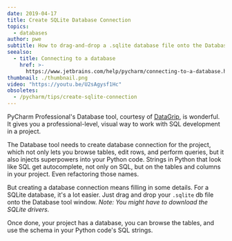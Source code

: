 ```yaml
---
date: 2019-04-17
title: Create SQLite Database Connection
topics:
  - databases
author: pwe
subtitle: How to drag-and-drop a .sqlite database file onto the Database tool to create a connection.
seealso:
  - title: Connecting to a database
    href: >-
      https://www.jetbrains.com/help/pycharm/connecting-to-a-database.html#connect-to-sqlite
thumbnail: ./thumbnail.png
video: "https://youtu.be/U2sAgysf1Hc"
obsoletes:
  - /pycharm/tips/create-sqlite-connection
---
```


PyCharm Professional's Database tool, courtesy of [DataGrip](https://www.jetbrains.com/datagrip/), is wonderful. It gives you a professional-level, visual way to work with SQL development in a project.

The Database tool needs to create database connection for the project, which not only lets you browse tables, edit rows, and perform queries, but it also injects superpowers into your Python code. Strings in Python that look like SQL get autocomplete, not only on SQL, but on the tables and columns in your project. Even refactoring those names.

But creating a database connection means filling in some details. For a SQLite database, it's a lot easier. Just drag and drop your `.sqlite` db file onto the Database tool window. _Note: You might have to download the SQLite drivers._

Once done, your project has a database, you can browse the tables, and use the schema in your Python code's SQL strings.
